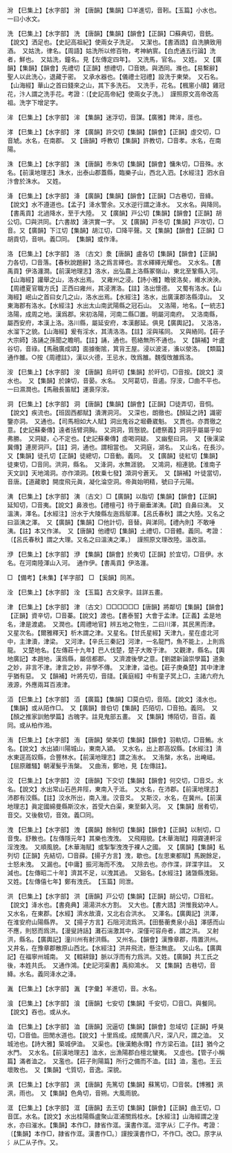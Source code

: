 <!-- { "loadSidebar": true } -->
洕	【巳集上】【水字部】	洕	【唐韻】【集韻】□羊進切，音靷。【玉篇】小水也。一曰小水文。

洗	【巳集上】【水字部】	洗	【唐韻】【集韻】【韻會】【正韻】□蘇典切，音銑。【說文】洒足也。【史記高祖紀】使兩女子洗足。　又潔也。【書酒誥】自洗腆致用酒。　又姑洗，律名。【周語】姑洗所以修百物，考神納賔。【白虎通五行論】洗者，鮮也。　又姑洗，鐘名。見【左傳定四年】。　又洗馬，官名。　又姓。　又【廣韻】【集韻】【韻會】先禮切【正韻】想禮切，□音姺。與洒同。滌也。【易繫辭】聖人以此洗心，退藏于密。　又承水器也。【儀禮士冠禮】設洗于東榮。　又石名。【山海經】華山之首曰錢來之山，其下多洗石。　又洗手，花名。【楓窻小牘】雞冠花，汴人謂之洗手花。考證：〔【史記高帝紀】使兩女子洗。〕　謹照原文高帝改高祖。洗字下增足字。 

洠	【巳集上】【水字部】	洠	【集韻】迷浮切，音謀。【廣雅】陴洠，厓也。

涍	【巳集上】【水字部】	涍	【廣韻】許交切【集韻】【韻會】【正韻】虛交切，□音虓。水名，在南郡。　又【唐韻】呼教切【集韻】許教切，□音孝。水名，在南陽。

洙	【巳集上】【水字部】	洙	【唐韻】市朱切【集韻】【韻會】慵朱切，□音殊。水名。【前漢地理志】洙水，出泰山郡蓋縣，臨樂子山，西北入泗。【水經注】泗水自汴會於洙水。　又姓。

洚	【巳集上】【水字部】	洚	【廣韻】【集韻】【韻會】【正韻】□古巷切，音絳。【說文】水不遵道也。【孟子】洚水警余。又水逆行謂之洚水。　又水名。與降同。【書禹貢】北過降水，至于大陸。　又【廣韻】戸公切【集韻】【韻會】【正韻】胡公切。□與洪同。【六書故】洚洪實一字。　又【廣韻】戸冬切【集韻】戸攻切，□音。又【廣韻】下江切【集韻】胡江切，□降平聲。又【集韻】【韻會】【正韻】□胡貢切，音哄。義□同。　【集韻】或作浲。

洛	【巳集上】【水字部】	洛	〔古文〕洜【唐韻】盧各切【集韻】【韻會】【正韻】力各切，□音落。【春秋說題辭】洛之爲言繹也。言水繹繹光耀也。　又水名。【書禹貢】伊洛瀍澗。【前漢地理志】洛水，出弘農上洛縣冢嶺山，東北至鞏縣入河。【山海經】讙舉之山，洛水出焉。　又雍州之浸。【詩小雅】瞻彼洛矣，維水泱泱。【周禮夏官職方氏】正西曰雍州，其浸渭洛。【註】洛出懷德。　又蜀有洛水。【山海經】岷山之首曰女几之山，洛水出焉。【水經注】洛水，出廣漢郡洛縣漳山。　又東海郡有洛水。【水經注】水出太山南武陽縣之冠石山。　又洛陽，地名。【一統志】洛陽，成周之地。漢爲郡。宋初洛陽，河南二縣□置。明屬河南府。　又洛南縣，屬西安府，本漢上洛。洛川縣，屬延安府，本漢鄜延。俱見【廣輿記】。　又洛洛，水溜下之貌。【山海經】爰有淫水，其淸洛洛。【註】淫與瑤同。　又與絡同。【莊子大宗師】洛誦之孫聞之瞻明。【註】誦，通也。苞絡無所不通也。　又【韻補】叶盧谷切，音祿。【馬融廣成頌】面據衡隂，箕背王屋。浸以波溠，濥以滎洛。　【類篇】通作雒。○按《周禮註》，漢以火德，王忌水，攺爲雒。魏復攺雒爲洛。

洝	【巳集上】【水字部】	洝	【唐韻】烏旰切【集韻】於旰切，□音按。【說文】渜水也。　又【集韻】於諫切，音晏。水名。　又阿葛切，音遏。窏洝，□曲不平也。一曰濕潤也。【馬融長笛賦】運裛窏洝。

洞	【巳集上】【水字部】	洞	【唐韻】【集韻】【韻會】【正韻】□徒弄切，音恫。【說文】疾流也。【班固西都賦】潰渭洞河。　又深也，朗徹也。【顏延之詩】識密鑒亦洞。　又通也。【司馬相如大人賦】洞出鬼谷之堀礨崴魁。　又貫也。亦貫徹之意。【史記蘇秦傳】遠者括臂洞胸。　又洞洞，質慤貌。【禮祭義】洞洞乎屬屬乎如弗勝。　又洞疑，心不定也。【史記蘇秦傳】虛喝洞疑。　又幽壑曰洞。　又【後漢梁冀傳】連房洞戸。【註】洞，通也。謂相當也。　又洞庭，湖名。　又山名，在長沙。　又【集韻】徒孔切【正韻】徒總切，□音動。義同。　又【廣韻】徒紅切【集韻】徒東切，□音同。洪洞，縣名。　又洚洞，水無涯貌。　又鴻洞，相連貌。【淮南子天文訓】天地鴻洞。亦作澒洞。【枚乗七發】澒洞兮蒼天。　又【韻補】叶徒當切，音唐。【道藏歌】開度飛元眞，凝化淪空洞。帝眞始明精，號曰子元陽。

洟	【巳集上】【水字部】	洟	〔古文〕□【廣韻】以脂切【集韻】【韻會】【正韻】延知切，□音夷。【說文】鼻液也。【禮檀弓】待于廟垂涕洟。【疏】自鼻曰洟。　又溫洟，澤名。【水經注】汾水于大陵縣左迤爲鄔澤。【呂氏春秋】謂之大陸。又名之曰漚洟之澤。　又【廣韻】【集韻】□他計切，音替。與涕同。【禮內則】不敢唾洟。【註】本又作涕。　又【唐韻】他禮切【集韻】土禮切，□音體。義同。考證：〔【呂氏春秋】謂之大理。又名之曰溫洟之澤。〕　謹照原文理改陸。溫改漚。 

洢	【巳集上】【水字部】	洢	【集韻】【韻會】於夷切【正韻】於宜切，□音伊。水名。在河南陸渾山入河。　通作伊。【書禹貢】伊洛瀍。

□	【備考】【未集】【羊字部】	□	【奚韻】同羔。

洤	【巳集上】【水字部】	洤	【玉篇】古文泉字。註詳五畫。

津	【巳集上】【水字部】	津	〔古文〕□□□□□□【唐韻】將鄰切【集韻】【韻會】【正韻】資辛切，□音蓁。【說文】渡也。【書泰誓】大會于孟津。【正義】孟是地名，津是渡處。　又潤也。【周禮地官】辨五地之物生，二曰川澤，其民黑而津。　又星次名。【爾雅釋天】析木謂之津。又星名。【甘氏星經】天津九，星在虛北河中，主津瀆，津梁。　又河津。【辛氏三秦記】河津，一名龍門，魚不能上，上則爲龍。　又楚地名。【左傳莊十九年】巴人伐楚，楚子大敗于津。　又觀津，縣名。【輿地廣記】本趙地，漢爲縣，屬信都郡。　又濟渡後學之意。【劉勰新論崇學篇】道象之妙，非言不津。津言之妙，非學不傳。　又津津，溢也。【莊子庚桑楚】其中津津乎猶有惡。　又【韻補】叶將先切，音牋。【黃庭經】中有童子冥上□，主諸六府九液源，外應兩耳百液津。

洦	【巳集上】【水字部】	洦	【廣篇】【集韻】□莫白切，音陌。【說文】淺水也。【集韻】或从陌作□。　又【廣韻】普伯切【集韻】匹陌切，□音拍。義同。　又【顏之推家訓勉學篇】古魄字。註見鬼部五畫。　又【集韻】博陌切，音百。義同。或从柏作湐。

洧	【巳集上】【水字部】	洧	【唐韻】榮美切【集韻】【韻會】羽軌切，□音鮪。水名。【說文】水出潁川陽城山，東南入潁。　又水名，出上郡高奴縣。【水經注】淸水東逕高奴縣，合豐林水。【前漢地理志】謂之洧水。　又洧槃，水名，出崦嵫。【屈原離騷】朝濯髮乎洧槃。　又曲洧，鄭地，見【左傳註】。

洨	【巳集上】【水字部】	洨	【唐韻】下交切【集韻】【韻會】何交切，□音爻。水名。【說文】水出常山石邑井陘，東南入于泜。　又水名，在沛郡。【前漢地理志】沛郡有洨縣。【註】洨水所出，南入淮。洨音爻。　又斯洨，水名，在冀州。【前漢地理志】眞定國綿曼縣斯洨水，首受大白渠，東至鄡入河。　又【集韻】居肴切，音交。又後敎切，音效。義□同。

洩	【巳集上】【水字部】	洩	【廣韻】餘制切【集韻】【韻會】【正韻】以制切，□音曳。舒散也。【左傳隱元年】其樂也洩洩。　又飛翔貌。【木華海賦】翔霧連軒淫淫洩洩。　又順風貌。【木華海賦】或掣掣洩洩于裸人之國。　又【廣韻】【集韻】私列切【正韻】先結切，□音薛。【揚子方言】洩，歇也。【左思東都賦】馬踠餘足，士怒未洩。　又漏也。【中庸】振河海而不洩。　又除去也。亦作渫，詳渫字註。　又減也。【左傳昭二十年】濟其不足，以洩其過。　又谿名。【水經注】諸曁縣洩谿。　又姓。【左傳僖七年】鄭有洩氏。　【玉篇】同泄。

洪	【巳集上】【水字部】	洪	【唐韻】戸公切【集韻】【正韻】胡公切，□音紅。【說文】洚水也。【書堯典】湯湯洪水方割。　又大也。【書大誥】洪惟我幼冲人。　又水名，在東郡。【水經】濟水故瀆，又北右合洪水。　又澤名。【廣輿記】洪澤，在淮安府山陽縣界。　又【揚子方言】石阻河流爲洪。【田藝蘅煑泉小品】澤感而山不應，則怒而爲洪。【漫叟詩話】灘石湍激其中，深僅可容舟者，謂之洪。　又射洪，縣名。【廣輿記】潼川州有射洪縣。　又州名。【韻會】漢豫章郡，隋置洪州。　又井名，在豫章郡散原山西北。【水經注】洪井飛流，懸注無底。　又山名。【廣輿記】在福寧州城南。　又【輟耕錄】脈以浮而有力爲洪。又姓。【廣韻】共工氏之後，本姓共氏。　又通作鴻。【史記河渠書】禹抑鴻水。　又【集韻】古巷切，音絳。水名。義同洚水之洚。

湚	【巳集上】【水字部】	湚	【字彙】羊進切，音。水名。

湌	【巳集上】【水字部】	湌	【唐韻】七安切【集韻】千安切，□音□。與餐同。【說文】吞也。或从水。

洫	【巳集上】【水字部】	洫	【唐韻】況逼切【集韻】【韻會】忽域切【正韻】呼狊切，□音侐。田閒水道也。【說文】十里爲成。成閒廣八尺，深八尺，謂之洫。　又城池也。【詩大雅】築城伊洫。　又渠也。【後漢鮑永傳】作方梁石洫。【註】猶今之水門。　又水名。【前漢地理志】洫水，出漁陽郡白檀北蠻夷。　又虛也。【管子小稱篇】滿者洫之。　又濫也。【莊子則陽篇】所行之備而不洫。【註】洫，濫也。王云壞敗也。　又【集韻】弋質切，音逸。深貌。

洬	【巳集上】【水字部】	洬	【唐韻】先篤切【集韻】蘇篤切，□音裻。【博雅】洬洬，雨也。　又【集韻】色角切，音朔。大風雨貌。

洭	【巳集上】【水字部】	洭	【唐韻】去王切【集韻】【韻會】【正韻】曲王切，□音匡。水名。【說文】水出桂陽縣盧聚山洭浦關爲桂水。【水經注】山海經謂之湟水，亦曰漼水。【集韻】本作□，隷省作洭。漢書作洭。洭字从氵匚子作。考證：〔【集韻】本作□，隷省作洭。漢書作□。〕謹按漢書作□，不作□。改□。原字从氵从匚从子作。又。

